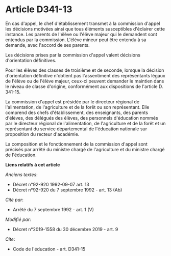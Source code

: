 # Article D341-13

En cas d'appel, le chef d'établissement transmet à la commission d'appel les décisions motivées ainsi que tous éléments
susceptibles d'éclairer cette instance. Les parents de l'élève ou l'élève majeur qui le demandent sont entendus par la
commission. L'élève mineur peut être entendu à sa demande, avec l'accord de ses parents.

Les décisions prises par la commission d'appel valent décisions d'orientation définitives.

Pour les élèves des classes de troisième et de seconde, lorsque la décision d'orientation définitive n'obtient pas
l'assentiment des représentants légaux de l'élève ou de l'élève majeur, ceux-ci peuvent demander le maintien dans le niveau
de classe d'origine, conformément aux dispositions de l'article D. 341-15.

La commission d'appel est présidée par le directeur régional de l'alimentation, de l'agriculture et de la forêt ou son
représentant. Elle comprend des chefs d'établissement, des enseignants, des parents d'élèves, des délégués des élèves, des
personnels d'éducation nommés par le directeur régional de l'alimentation, de l'agriculture et de la forêt et un représentant
du service départemental de l'éducation nationale sur proposition du recteur d'académie.

La composition et le fonctionnement de la commission d'appel sont précisés par arrêté du ministre chargé de l'agriculture et
du ministre chargé de l'éducation.

**Liens relatifs à cet article**

_Anciens textes_:

  - Décret n°92-920 1992-09-07 art. 13
  - Décret n°92-920 du 7 septembre 1992 - art. 13 (Ab)

_Cité par_:

  - Arrêté du 7 septembre 1992 - art. 1 (V)

_Modifié par_:

  - Décret n°2019-1558 du 30 décembre 2019 - art. 9

_Cite_:

  - Code de l'éducation - art. D341-15
